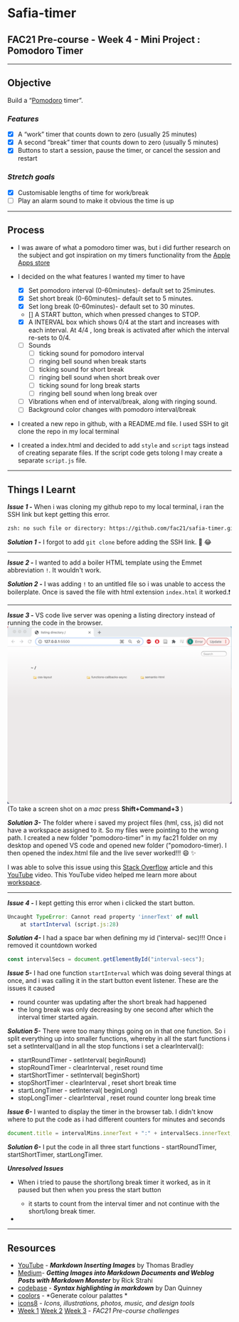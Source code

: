 # Safia-timer

## FAC21 Pre-course - Week 4 - Mini Project : Pomodoro Timer
---
## Objective

Build a “[Pomodoro](https://en.wikipedia.org/wiki/Pomodoro_Technique) timer”.

### *Features*
- [x] A “work” timer that counts down to zero (usually 25 minutes)
- [x] A second “break” timer that counts down to zero (usually 5 minutes)
- [x] Buttons to start a session, pause the timer, or cancel the session and restart

### *Stretch goals*
- [x] Customisable lengths of time for work/break
- [ ] Play an alarm sound to make it obvious the time is up

---

## Process
- I was aware of what a pomodoro timer was, but i did further research on the subject and got inspiration on my timers functionality from the [Apple Apps store](https://apps.apple.com/gb/app/be-focused-focus-timer/id973130201) 

- I decided on the what features I wanted my timer to have
  - [x] Set pomodoro interval (0-60minutes)- default set to 25minutes.
  - [x] Set short break (0-60minutes)- default set to 5 minutes.
  - [x] Set long break (0-60minutes)- default set to 30 minutes.
  - [] A START button, which when pressed changes to STOP.
  - [x] A INTERVAL box which shows 0/4 at  the start and increases with each interval. At 4/4 , long break is activated after which the interval re-sets to 0/4.
  - [ ] Sounds 
    - [ ] ticking sound for pomodoro interval
    - [ ] ringing bell sound when break starts
    - [ ] ticking sound for short break
    - [ ] ringing bell sound when short break over
    - [ ] ticking sound for long break starts
    - [ ] ringing bell sound when long break over
  - [ ] Vibrations when end of interval/break, along with ringing sound.
  - [ ] Background color changes with pomodoro interval/break
  
-  I created a new repo in github, with a README.md file. I used SSH to git clone the repo in my local terminal
-  I created a index.html and decided to add `style` and `script` tags instead of creating separate files. If the script code gets tolong I may create a separate `script.js` file.
  
---

## Things I Learnt

***Issue 1 -***
When i was cloning my github repo to my local terminal, i ran the SSH link but kept getting this error.

```zsh
zsh: no such file or directory: https://github.com/fac21/safia-timer.git
```

***Solution 1 -***
I forgot to add `git clone` before adding the SSH link. :see_no_evil: :joy:

---

***Issue 2 -*** I wanted to add a boiler HTML template using the Emmet abbreviation `!`. It wouldn't work. 

***Solution 2 -*** I was adding `!` to an untitled file so i was unable to access the boilerplate. Once is saved the file with html extension `index.html` it worked.:exclamation: 

---
***Issue 3 -*** VS code live server was opening a listing directory instead of running the code in the browser. ![Screenshot of listing directory](listing-directory.png)
(To take a screen shot on a *mac* press **Shift+Command+3** )

***Solution 3-*** The folder where i saved my project files (hml, css, js) did not have a workspace assigned to it. So my files were pointing to the wrong path. I created a new folder "pomodoro-timer" in my fac21 folder on my desktop and opened VS code and opened new folder ("pomodoro-timer). I then opened the index.html file and the live sever worked!!! :smile: :sparkles:

I was able to solve this issue using this [Stack Overflow](https://stackoverflow.com/questions/55073031/why-is-vs-code-live-server-opening-a-directory-instead-of-running-the-code-in-th) article and this [YouTube](https://www.youtube.com/watch?v=fpyzIDuK0wU) video. This YouTube video helped me learn more about [workspace](https://www.youtube.com/watch?v=W4xLtxLSm-o&t=26s).

---
***Issue 4 -*** I kept getting this error when i clicked the start button. 
```javaScript
Uncaught TypeError: Cannot read property 'innerText' of null
    at startInterval (script.js:28)
```

***Solution 4-*** I had a space bar when defining my id ('interval- sec)!!! Once i removed it countdown worked
```javaScript
const intervalSecs = document.getElementById("interval-secs");
```
***Issue 5-*** I had one function `startInterval` which was doing several things at once, and i was calling it in the start button event listener. These are the issues it caused
  - round counter was updating after the short break had happened
  - the long break was only decreasing by one second after which the interval timer started again. 
  
***Solution 5-*** There were too many things going on in that one function. So i split everything up into smaller functions, whereby in all the start functions i set a setInterval()and in all the stop functions i set a clearInterval():

  - startRoundTimer - setInterval( beginRound)
  - stopRoundTimer - clearInterval , reset round time
  - startShortTimer - setInterval( beginShort)
  - stopShortTimer - clearInterval , reset short break time
  - startLongTimer - setInterval( beginLong)
  - stopLongTimer - clearInterval , reset round counter long break time

***Issue 6-*** I wanted to display the timer in the browser tab. I didn't know where to put the code as i had different counters for minutes and seconds
```javascript
document.title = intervalMins.innerText + ":" + intervalSecs.innerText;
```
***Solution 6-*** I put the code in all three start functions - startRoundTimer, startShortTimer, startLongTimer.

***Unresolved Issues*** 

- When i tried to pause the short/long break timer it worked, as in it paused but then when you press the start button  
  - it starts to count from the interval timer and not continue with the short/long break timer.

- 


---

## Resources 

- [YouTube](https://www.youtube.com/watch?v=afFb_DcBBdA) - ***Markdown Inserting Images*** by Thomas Bradley
- [Medium](https://medium.com/markdown-monster-blog/getting-images-into-markdown-documents-and-weblog-posts-with-markdown-monster-9ec6f353d8ec)- ***Getting Images into Markdown Documents and Weblog Posts with Markdown Monster*** by Rick Strahi
- [codebase]() - ***Syntax highlighting in markdown*** by Dan Quinney
- [coolors](https://coolors.co/e63946-f1faee-a8dadc-457b9d-1d3557) - *Generate colour palattes *
- [icons8](https://icons8.com/) - *Icons, illustrations, photos, music, and design tools*
- [Week 1](https://github.com/fac21/pre-course/tree/main/semantic-html/safia) [Week 2](https://github.com/fac21/pre-course/tree/main/css-layout/safia) [Week 3](https://github.com/fac21/pre-course/tree/main/functions-callbacks-async/safia%20) - *FAC21 Pre-course challenges*